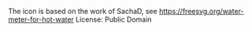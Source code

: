 The icon is based on the work of SachaD, see https://freesvg.org/water-meter-for-hot-water
License: Public Domain
